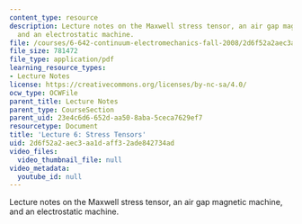 ```yaml
---
content_type: resource
description: Lecture notes on the Maxwell stress tensor, an air gap magnetic machine,
  and an electrostatic machine.
file: /courses/6-642-continuum-electromechanics-fall-2008/2d6f52a2aec3aa1daff32ade842734ad_lec06_f08.pdf
file_size: 781472
file_type: application/pdf
learning_resource_types:
- Lecture Notes
license: https://creativecommons.org/licenses/by-nc-sa/4.0/
ocw_type: OCWFile
parent_title: Lecture Notes
parent_type: CourseSection
parent_uid: 23e4c6d6-652d-aa50-8aba-5ceca7629ef7
resourcetype: Document
title: 'Lecture 6: Stress Tensors'
uid: 2d6f52a2-aec3-aa1d-aff3-2ade842734ad
video_files:
  video_thumbnail_file: null
video_metadata:
  youtube_id: null
---
```

Lecture notes on the Maxwell stress tensor, an air gap magnetic machine, and an electrostatic machine.